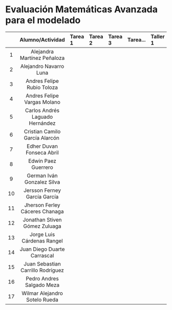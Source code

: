 # Evaluación Matemáticas Avanzada para el modelado

| | Alumno/Actividad | Tarea 1 | Tarea 2 |  Tarea 3 |Tarea... | Taller 1 |Taller 2 |Taller 3 |        
|:----:|:----:            |:---     |:-----   |:-----    |:-----   |:-----    |:-----   |:-----   |
| 1|Alejandra Martínez Peñaloza |     |   |    |   |    |   |   |
|2|Alejandro Navarro Luna |     |   |    |   |    |   |   |
|3|Andres Felipe Rubio Toloza |     |   |    |   |    |   |   |
|4|Andres Felipe Vargas Molano |     |   |    |   |    |   |   |
|5|Carlos Andrés Laguado Hernández |     |   |    |   |    |   |   |
| 6|Cristian Camilo García Alarcón |     |   |    |   |    |   |   |
|7 |Edher Duvan Fonseca Abril |     |   |    |   |    |   |   |
|8 |Edwin Paez Guerrero |     |   |    |   |    |   |   |
|9 |German Iván Gonzalez Silva |     |   |    |   |    |   |   |
|10 |Jersson Ferney García García |     |   |    |   |    |   |   |
|11 |Jherson Ferley Cáceres Chanaga |     |   |    |   |    |   |   |
|12 |Jonathan Stiven Gómez Zuluaga |     |   |    |   |    |   |   |
|13 |Jorge Luis Cárdenas Rangel |     |   |    |   |    |   |   |
|14 |Juan Diego Duarte Carrascal |     |   |    |   |    |   |   |
|15 |Juan Sebastian Carrillo Rodríguez |     |   |    |   |    |   |   |
|16 |Pedro Andres Salgado Meza |     |   |    |   |    |   |   |
|17 |Wilmar Alejandro Sotelo Rueda |     |   |    |   |    |   |   |
